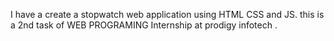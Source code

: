 
I have a create a stopwatch web application using HTML CSS and JS. this is a 2nd task of WEB PROGRAMING Internship at prodigy infotech .
